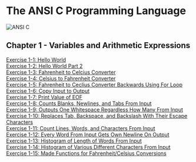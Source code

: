 # The ANSI C Programming Language
![ANSI C](https://images-na.ssl-images-amazon.com/images/I/41gHB8KelXL._SX377_BO1,204,203,200_.jpg)

## Chapter 1 - Variables and Arithmetic Expressions
[Exercise 1-1: Hello World](https://github.com/beef-erikson/ANSICProgrammingLanguage/blob/master/Chapter1/Exercise1-1/Exercize1-1.c)<br />
[Exercise 1-2: Hello World Part 2](https://github.com/beef-erikson/ANSICProgrammingLanguage/blob/master/Chapter1/Exercise1-2/Exercise1-2.c)<br />
[Exercise 1-3: Fahrenheit to Celcius Converter](https://github.com/beef-erikson/ANSICProgrammingLanguage/blob/master/Chapter1/Exercise1-3/Exercize1-3.c)<br />
[Exercise 1-4: Celsius to Fahrenheit Converter](https://github.com/beef-erikson/ANSICProgrammingLanguage/blob/master/Chapter1/Exercise1-4/Exercise1-4.c)<br />
[Exercise 1-5: Fahrenheit to Ceclius Converter Backwards Using For Loop](https://github.com/beef-erikson/ANSICProgrammingLanguage/blob/master/Chapter1/Exercise1-5/Exercise1-5.c)<br />
[Exercise 1-6: Copy Input to Output](https://github.com/beef-erikson/ANSICProgrammingLanguage/blob/master/Chapter1/Exercise1-6/Exercise1-6.c)<br />
[Exercise 1-7: Print Value of EOF](https://github.com/beef-erikson/ANSICProgrammingLanguage/blob/master/Chapter1/Exercise1-7/Exercise1-7.c)<br />
[Exercise 1-8: Counts Blanks, Newlines, and Tabs From Input](https://github.com/beef-erikson/ANSICProgrammingLanguage/blob/master/Chapter1/Exercise1-8/Exercise1-8.c)<br />
[Exercise 1-9: Outputs One Whitespace Regardless How Many From Input](https://github.com/beef-erikson/ANSICProgrammingLanguage/blob/master/Chapter1/Exercise1-9/Exercise1-9.c)<br />
[Exercise 1-10: Replaces Tab, Backspace, and Backslash With Their Escape Characters](https://github.com/beef-erikson/ANSICProgrammingLanguage/blob/master/Chapter1/Exercise1-10/Exercise1-10.c)<br />
[Exercise 1-11: Count Lines, Words, and Characters From Input](https://github.com/beef-erikson/ANSICProgrammingLanguage/blob/master/Chapter1/Exercise1-11/Exercise1-11.c)<br />
[Exercise 1-12: Every Word From Input Gets Own Newline On Output](https://github.com/beef-erikson/ANSICProgrammingLanguage/blob/master/Chapter1/Exercise1-12/Exercise1-12.c)<br />
[Exercise 1-13: Histogram of Length of Words From Input](https://github.com/beef-erikson/ANSICProgrammingLanguage/blob/master/Chapter1/Exercise1-13/Exercise1-13.c)<br />
[Exercise 1-14: Histogram of Various Different Characters From Input](https://github.com/beef-erikson/ANSICProgrammingLanguage/blob/master/Chapter1/Exercise1-14/Exercise1-14.c)<br />
[Exercise 1-15: Made Functions for Fahrenheit/Celsius Conversions](https://github.com/beef-erikson/ANSICProgrammingLanguage/blob/master/Chapter1/Exercise1-15/Exercise1-15.c)<br />